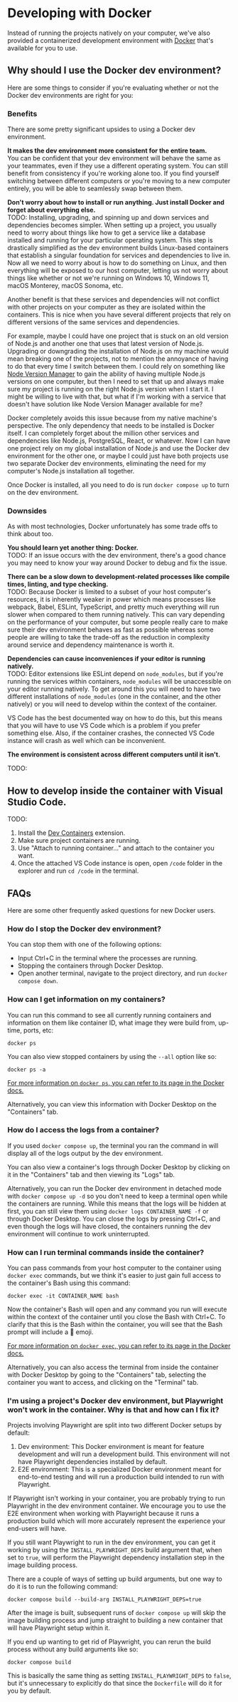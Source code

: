 # Developing with Docker

Instead of running the projects natively on your computer, we've also provided a containerized development environment with [Docker](https://www.docker.com) that's available for you to use.

## Why should I use the Docker dev environment?

Here are some things to consider if you're evaluating whether or not the Docker dev environments are right for you:

### Benefits

There are some pretty significant upsides to using a Docker dev environment.

**It makes the dev environment more consistent for the entire team.**  
You can be confident that your dev environment will behave the same as your teammates, even if they use a different operating system. You can still benefit from consistency if you're working alone too. If you find yourself switching between different computers or you're moving to a new computer entirely, you will be able to seamlessly swap between them.

**Don't worry about how to install or run anything. Just install Docker and forget about everything else.**  
TODO:
Installing, upgrading, and spinning up and down services and dependencies becomes simpler. When setting up a project, you usually need to worry about things like how to get a service like a database installed and running for your particular operating system. This step is drastically simplified as the dev environment builds Linux-based containers that establish a singular foundation for services and dependencies to live in. Now all we need to worry about is how to do something on Linux, and then everything will be exposed to our host computer, letting us not worry about things like whether or not we're running on Windows 10, Windows 11, macOS Monterey, macOS Sonoma, etc.

Another benefit is that these services and dependencies will not conflict with other projects on your computer as they are isolated within the containers. This is nice when you have several different projects that rely on different versions of the same services and dependencies.

For example, maybe I could have one project that is stuck on an old version of Node.js and another one that uses that latest version of Node.js. Upgrading or downgrading the installation of Node.js on my machine would mean breaking one of the projects, not to mention the annoyance of having to do that every time I switch between them. I could rely on something like [Node Version Manager](https://github.com/nvm-sh/nvm) to gain the ability of having multiple Node.js versions on one computer, but then I need to set that up and always make sure my project is running on the right Node.js version when I start it. I might be willing to live with that, but what if I'm working with a service that doesn't have solution like Node Version Manager available for me?

Docker completely avoids this issue because from my native machine's perspective. The only dependency that needs to be installed is Docker itself. I can completely forget about the million other services and dependencies like Node.js, PostgreSQL, React, or whatever. Now I can have one project rely on my global installation of Node.js and use the Docker dev environment for the other one, or maybe I could just have both projects use two separate Docker dev environments, eliminating the need for my computer's Node.js installation all together.

Once Docker is installed, all you need to do is run `docker compose up` to turn on the dev environment.

### Downsides

As with most technologies, Docker unfortunately has some trade offs to think about too.

**You should learn yet another thing: Docker.**  
TODO:
If an issue occurs with the dev environment, there's a good chance you may need to know your way around Docker to debug and fix the issue.

**There can be a slow down to development-related processes like compile times, linting, and type checking.**  
TODO:
Because Docker is limited to a subset of your host computer's resources, it is inherently weaker in power which means processes like webpack, Babel, ESLint, TypeScript, and pretty much everything will run slower when compared to them running natively. This can vary depending on the performance of your computer, but some people really care to make sure their dev environment behaves as fast as possible whereas some people are willing to take the trade-off as the reduction in complexity around service and dependency maintenance is worth it.

**Dependencies can cause inconveniences if your editor is running natively.**  
TODO:
Editor extensions like ESLint depend on `node_modules`, but if you're running the services within containers, `node_modules` will be unaccessible on your editor running natively. To get around this you will need to have two different installations of `node_modules` (one in the container, and the other natively) or you will need to develop within the context of the container.

VS Code has the best documented way on how to do this, but this means that you will have to use VS Code which is a problem if you prefer something else. Also, if the container crashes, the connected VS Code instance will crash as well which can be inconvenient.

**The environment is consistent across different computers until it isn't.**

TODO:

## How to develop inside the container with Visual Studio Code.

TODO:

1. Install the [Dev Containers](https://marketplace.visualstudio.com/items?itemName=ms-vscode-remote.remote-containers) extension.
2. Make sure project containers are running.
3. Use "Attach to running container..." and attach to the container you want.
4. Once the attached VS Code instance is open, open `/code` folder in the explorer and run `cd /code` in the terminal.

## FAQs

Here are some other frequently asked questions for new Docker users.

### How do I stop the Docker dev environment?

You can stop them with one of the following options:

-   Input Ctrl+C in the terminal where the processes are running.
-   Stopping the containers through Docker Desktop.
-   Open another terminal, navigate to the project directory, and run `docker compose down`.

### How can I get information on my containers?

You can run this command to see all currently running containers and information on them like container ID, what image they were build from, up-time, ports, etc:

```
docker ps
```

You can also view stopped containers by using the `--all` option like so:

```
docker ps -a
```

[For more information on `docker ps`, you can refer to its page in the Docker docs.](https://docs.docker.com/engine/reference/commandline/container_ls)

Alternatively, you can view this information with Docker Desktop on the "Containers" tab.

### How do I access the logs from a container?

If you used `docker compose up`, the terminal you ran the command in will display all of the logs output by the dev environment.

You can also view a container's logs through Docker Desktop by clicking on it in the "Containers" tab and then viewing its "Logs" tab.

Alternatively, you can run the Docker dev environment in detached mode with `docker compose up -d` so you don't need to keep a terminal open while the containers are running. While this means that the logs will be hidden at first, you can still view them using `docker logs CONTAINER_NAME -f` or through Docker Desktop. You can close the logs by pressing Ctrl+C, and even though the logs will have closed, the containers running the dev environment will continue to work uninterrupted.

### How can I run terminal commands inside the container?

You can pass commands from your host computer to the container using `docker exec` commands, but we think it's easier to just gain full access to the container's Bash using this command:

```
docker exec -it CONTAINER_NAME bash
```

Now the container's Bash will open and any command you run will execute within the context of the container until you close the Bash with Ctrl+C. To clarify that this is the Bash within the container, you will see that the Bash prompt will include a 🐳 emoji.

[For more information on `docker exec`, you can refer to its page in the Docker docs.](https://docs.docker.com/engine/reference/commandline/container_exec)

Alternatively, you can also access the terminal from inside the container with Docker Desktop by going to the "Containers" tab, selecting the container you want to access, and clicking on the "Terminal" tab.

### I'm using a project's Docker dev environment, but Playwright won't work in the container. Why is that and how can I fix it?

Projects involving Playwright are split into two different Docker setups by default:

1. Dev environment: This Docker environment is meant for feature development and will run a development build. This environment will not have Playwright dependencies installed by default.
2. E2E environment: This is a specialized Docker environment meant for end-to-end testing and will run a production build intended to run with Playwright.

If Playwright isn't working in your container, you are probably trying to run Playwright in the dev environment container. We encourage you to use the E2E environment when working with Playwright because it runs a production build which will more accurately represent the experience your end-users will have.

If you still want Playwright to run in the dev environment, you can get it working by using the `INSTALL_PLAYWRIGHT_DEPS` build argument that, when set to `true`, will perform the Playwright dependency installation step in the image building process.

There are a couple of ways of setting up build arguments, but one way to do it is to run the following command:

```
docker compose build --build-arg INSTALL_PLAYWRIGHT_DEPS=true
```

After the image is built, subsequent runs of `docker compose up` will skip the image building process and jump straight to building a new container that will have Playwright setup within it.

If you end up wanting to get rid of Playwright, you can rerun the build process without any build arguments like so:

```
docker compose build
```

This is basically the same thing as setting `INSTALL_PLAYWRIGHT_DEPS` to `false`, but it's unnecessary to explicitly do that since the `Dockerfile` will do it for you by default.
